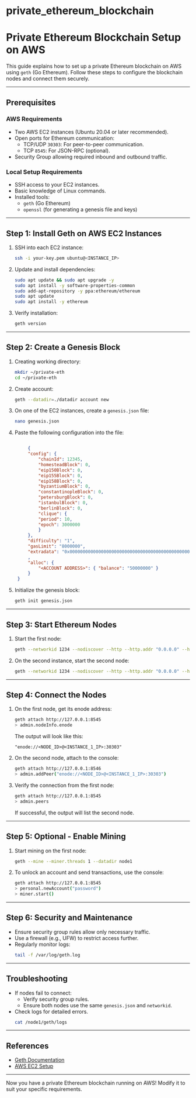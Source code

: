 # private_ethereum_blockchain
# Private Ethereum Blockchain Setup on AWS

This guide explains how to set up a private Ethereum blockchain on AWS using `geth` (Go Ethereum). Follow these steps to configure the blockchain nodes and connect them securely.

---

## **Prerequisites**

### **AWS Requirements**
- Two AWS EC2 instances (Ubuntu 20.04 or later recommended).
- Open ports for Ethereum communication:
  - TCP/UDP `30303`: For peer-to-peer communication.
  - TCP `8545`: For JSON-RPC (optional).
- Security Group allowing required inbound and outbound traffic.

### **Local Setup Requirements**
- SSH access to your EC2 instances.
- Basic knowledge of Linux commands.
- Installed tools:
  - `geth` (Go Ethereum)
  - `openssl` (for generating a genesis file and keys)

---

## **Step 1: Install Geth on AWS EC2 Instances**

1. SSH into each EC2 instance:
   ```bash
   ssh -i your-key.pem ubuntu@<INSTANCE_IP>
   ```

2. Update and install dependencies:
   ```bash
   sudo apt update && sudo apt upgrade -y
   sudo apt install -y software-properties-common
   sudo add-apt-repository -y ppa:ethereum/ethereum
   sudo apt update
   sudo apt install -y ethereum
   ```

3. Verify installation:
   ```bash
   geth version
   ```

---

## **Step 2: Create a Genesis Block**

1. Creating working directory:
    ```bash 
    mkdir ~/private-eth
    cd ~/private-eth
    ```
2. Create account:
    ```bash
    geth --datadir=./datadir account new
    ```

2. On one of the EC2 instances, create a `genesis.json` file:
   ```bash
   nano genesis.json
   ```

3. Paste the following configuration into the file:
   ```json
   
        {
        "config": {
            "chainId": 12345,
            "homesteadBlock": 0,
            "eip150Block": 0,
            "eip155Block": 0,
            "eip158Block": 0,
            "byzantiumBlock": 0,
            "constantinopleBlock": 0,
            "petersburgBlock": 0,
            "istanbulBlock": 0,
            "berlinBlock": 0,
            "clique": {
            "period": 10,
            "epoch": 3000000
            }
        },
        "difficulty": "1",
        "gasLimit": "8000000",
        "extradata": "0x0000000000000000000000000000000000000000000000000000000000000000<ACCOUNT ADDRESS>0000000000000000000000000000000000000000000000000000000000000000000000000000000000000000000000000000000000000000"
        ,
        "alloc": {
            "<ACCOUNT ADDRESS>": { "balance": "50000000" }
        }
    }

   ```

4. Initialize the genesis block:
   ```bash
   geth init genesis.json
   ```

---

## **Step 3: Start Ethereum Nodes**

1. Start the first node:
   ```bash
   geth --networkid 1234 --nodiscover --http --http.addr "0.0.0.0" --http.port 8545 --datadir node1 --port 30303
   ```

2. On the second instance, start the second node:
   ```bash
   geth --networkid 1234 --nodiscover --http --http.addr "0.0.0.0" --http.port 8546 --datadir node2 --port 30304
   ```

---

## **Step 4: Connect the Nodes**

1. On the first node, get its enode address:
   ```bash
   geth attach http://127.0.0.1:8545
   > admin.nodeInfo.enode
   ```

   The output will look like this:
   ```
   "enode://<NODE_ID>@<INSTANCE_1_IP>:30303"
   ```

2. On the second node, attach to the console:
   ```bash
   geth attach http://127.0.0.1:8546
   > admin.addPeer("enode://<NODE_ID>@<INSTANCE_1_IP>:30303")
   ```

3. Verify the connection from the first node:
   ```bash
   geth attach http://127.0.0.1:8545
   > admin.peers
   ```
   If successful, the output will list the second node.

---

## **Step 5: Optional - Enable Mining**

1. Start mining on the first node:
   ```bash
   geth --mine --miner.threads 1 --datadir node1
   ```

2. To unlock an account and send transactions, use the console:
   ```bash
   geth attach http://127.0.0.1:8545
   > personal.newAccount("password")
   > miner.start()
   ```

---

## **Step 6: Security and Maintenance**

- Ensure security group rules allow only necessary traffic.
- Use a firewall (e.g., UFW) to restrict access further.
- Regularly monitor logs:
  ```bash
  tail -f /var/log/geth.log
  ```

---

## **Troubleshooting**

- If nodes fail to connect:
  - Verify security group rules.
  - Ensure both nodes use the same `genesis.json` and `networkid`.
- Check logs for detailed errors.
  ```bash
  cat /node1/geth/logs
  ```

---

## **References**
- [Geth Documentation](https://geth.ethereum.org/docs/)
- [AWS EC2 Setup](https://aws.amazon.com/ec2/)

---

Now you have a private Ethereum blockchain running on AWS! Modify it to suit your specific requirements.
